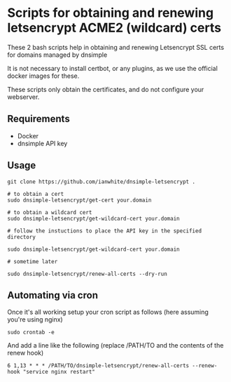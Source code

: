 # Scripts for obtaining and renewing letsencrypt ACME2 (wildcard) certs

These 2 bash scripts help in obtaining and renewing Letsencrypt SSL certs for domains managed by dnsimple

It is not necessary to install certbot, or any plugins, as we use the official docker images for these.

These scripts only obtain the certificates, and do not configure your webserver.

## Requirements

* Docker
* dnsimple API key

## Usage

    git clone https://github.com/ianwhite/dnsimple-letsencrypt .
    
    # to obtain a cert
    sudo dnsimple-letsencrypt/get-cert your.domain
    
    # to obtain a wildcard cert
    sudo dnsimple-letsencrypt/get-wildcard-cert your.domain

    # follow the instuctions to place the API key in the specified directory

    sudo dnsimple-letsencrypt/get-wildcard-cert your.domain

    # sometime later

    sudo dnsimple-letsencrypt/renew-all-certs --dry-run

## Automating via cron

Once it's all working setup your cron script as follows (here assuming you're using nginx)

    sudo crontab -e

And add a line like the following (replace /PATH/TO and the contents of the renew hook)
   
    6 1,13 * * * /PATH/TO/dnsimple-letsencrypt/renew-all-certs --renew-hook "service nginx restart"

